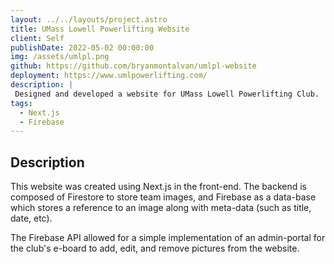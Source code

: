 ```yaml
---
layout: ../../layouts/project.astro
title: UMass Lowell Powerlifting Website
client: Self
publishDate: 2022-05-02 00:00:00
img: /assets/umlpl.png
github: https://github.com/bryanmontalvan/umlpl-website
deployment: https://www.umlpowerlifting.com/
description: |
 Designed and developed a website for UMass Lowell Powerlifting Club.
tags:
  - Next.js
  - Firebase
---
```

## Description
This website was created using Next.js in the front-end. The backend is composed of Firestore to store team images, and Firebase as a data-base which stores a reference to an image along with meta-data (such as title, date, etc).

The Firebase API allowed for a simple implementation of an admin-portal for the club's e-board to add, edit, and remove pictures from the website. 
